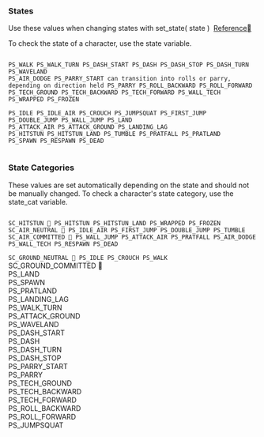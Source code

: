 ### States

Use these values when changing states with
<span class="code-line"><span class="function">set\_state(</span> state
<span class="function">)</span></span>
 [Reference&#26;](https://www.rivalsofaether.com/workshop/set_state)

To check the state of a character, use the
<span class="code-line">state</span> variable.

<div style="overflow: hidden;">

<div class="su-column su-column-size-1-2">

<div class="su-column-inner su-u-clearfix su-u-trim">

`PS_WALK PS_WALK_TURN PS_DASH_START PS_DASH PS_DASH_STOP PS_DASH_TURN
PS_WAVELAND`  
`PS_AIR_DODGE PS_PARRY_START can transition into rolls or parry,
depending on direction held PS_PARRY PS_ROLL_BACKWARD PS_ROLL_FORWARD
PS_TECH_GROUND PS_TECH_BACKWARD PS_TECH_FORWARD PS_WALL_TECH`  
`PS_WRAPPED PS_FROZEN`

</div>

</div>

<div class="su-column su-column-size-1-2">

<div class="su-column-inner su-u-clearfix su-u-trim">

`PS_IDLE PS_IDLE_AIR PS_CROUCH PS_JUMPSQUAT PS_FIRST_JUMP PS_DOUBLE_JUMP
PS_WALL_JUMP PS_LAND`  
`PS_ATTACK_AIR PS_ATTACK_GROUND PS_LANDING_LAG`  
`PS_HITSTUN PS_HITSTUN_LAND PS_TUMBLE PS_PRATFALL PS_PRATLAND`  
`PS_SPAWN PS_RESPAWN PS_DEAD`

</div>

</div>

</div>

<div>

### <span id="state-categories"></span>State Categories

These values are set automatically depending on the state and should not
be manually changed. To check a character's state category, use the
<span class="code-line">state\_cat</span> variable.

<div style="overflow: hidden;">

<div class="su-column su-column-size-1-2">

<div class="su-column-inner su-u-clearfix su-u-trim">

`SC_HITSTUN  PS_HITSTUN PS_HITSTUN_LAND PS_WRAPPED PS_FROZEN`  
`SC_AIR_NEUTRAL  PS_IDLE_AIR PS_FIRST_JUMP PS_DOUBLE_JUMP PS_TUMBLE`  
`SC_AIR_COMMITTED  PS_WALL_JUMP PS_ATTACK_AIR PS_PRATFALL PS_AIR_DODGE
PS_WALL_TECH PS_RESPAWN PS_DEAD`

</div>

</div>

<div class="su-column su-column-size-1-2">

<div class="su-column-inner su-u-clearfix su-u-trim">

`SC_GROUND_NEUTRAL  PS_IDLE PS_CROUCH PS_WALK`  
<span class="macro">SC\_GROUND\_COMMITTED &#31;  
<span class="tab"></span>PS\_LAND  
<span class="tab"></span>PS\_SPAWN  
<span class="tab"></span>PS\_PRATLAND  
<span class="tab"></span>PS\_LANDING\_LAG  
<span class="tab"></span>PS\_WALK\_TURN  
<span class="tab"></span>PS\_ATTACK\_GROUND  
<span class="tab"></span>PS\_WAVELAND  
<span class="tab"></span>PS\_DASH\_START  
<span class="tab"></span>PS\_DASH  
<span class="tab"></span>PS\_DASH\_TURN  
<span class="tab"></span>PS\_DASH\_STOP  
<span class="tab"></span>PS\_PARRY\_START  
<span class="tab"></span>PS\_PARRY  
<span class="tab"></span>PS\_TECH\_GROUND  
<span class="tab"></span>PS\_TECH\_BACKWARD  
<span class="tab"></span>PS\_TECH\_FORWARD  
<span class="tab"></span>PS\_ROLL\_BACKWARD  
<span class="tab"></span>PS\_ROLL\_FORWARD  
<span class="tab"></span>PS\_JUMPSQUAT </span>

</div>

</div>

</div>

</div>
